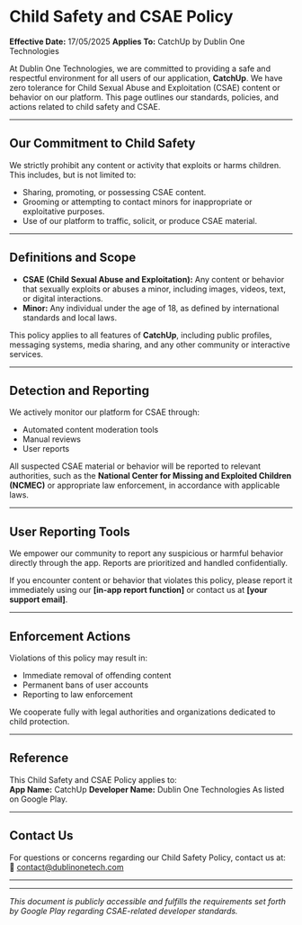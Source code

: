 # Child Safety and CSAE Policy

**Effective Date:** 17/05/2025
**Applies To:** CatchUp by Dublin One Technologies

At Dublin One Technologies, we are committed to providing a safe and respectful environment for all users of our application, **CatchUp**. We have zero tolerance for Child Sexual Abuse and Exploitation (CSAE) content or behavior on our platform. This page outlines our standards, policies, and actions related to child safety and CSAE.

---

## Our Commitment to Child Safety

We strictly prohibit any content or activity that exploits or harms children. This includes, but is not limited to:

- Sharing, promoting, or possessing CSAE content.
- Grooming or attempting to contact minors for inappropriate or exploitative purposes.
- Use of our platform to traffic, solicit, or produce CSAE material.

---

## Definitions and Scope

- **CSAE (Child Sexual Abuse and Exploitation):** Any content or behavior that sexually exploits or abuses a minor, including images, videos, text, or digital interactions.
- **Minor:** Any individual under the age of 18, as defined by international standards and local laws.

This policy applies to all features of **CatchUp**, including public profiles, messaging systems, media sharing, and any other community or interactive services.

---

## Detection and Reporting

We actively monitor our platform for CSAE through:

- Automated content moderation tools  
- Manual reviews  
- User reports

All suspected CSAE material or behavior will be reported to relevant authorities, such as the **National Center for Missing and Exploited Children (NCMEC)** or appropriate law enforcement, in accordance with applicable laws.

---

## User Reporting Tools

We empower our community to report any suspicious or harmful behavior directly through the app. Reports are prioritized and handled confidentially.

If you encounter content or behavior that violates this policy, please report it immediately using our **[in-app report function]** or contact us at **[your support email]**.

---

## Enforcement Actions

Violations of this policy may result in:

- Immediate removal of offending content  
- Permanent bans of user accounts  
- Reporting to law enforcement

We cooperate fully with legal authorities and organizations dedicated to child protection.

---

## Reference

This Child Safety and CSAE Policy applies to:  
**App Name:** CatchUp
**Developer Name:** Dublin One Technologies 
As listed on Google Play.

---

## Contact Us

For questions or concerns regarding our Child Safety Policy, contact us at:  
📧 contact@dublinonetech.com

---


---

_This document is publicly accessible and fulfills the requirements set forth by Google Play regarding CSAE-related developer standards._


